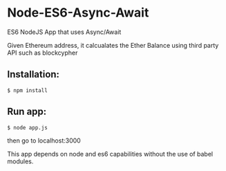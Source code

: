 # Node-ES6-Async-Await

ES6 NodeJS App that uses Async/Await

Given Ethereum address, it calcualates the Ether Balance using third party API such as blockcypher 


Installation:
------------

	$ npm install


Run app:
--------

	$ node app.js


then go to localhost:3000


This app depends on node and es6 capabilities without the use of babel modules.
